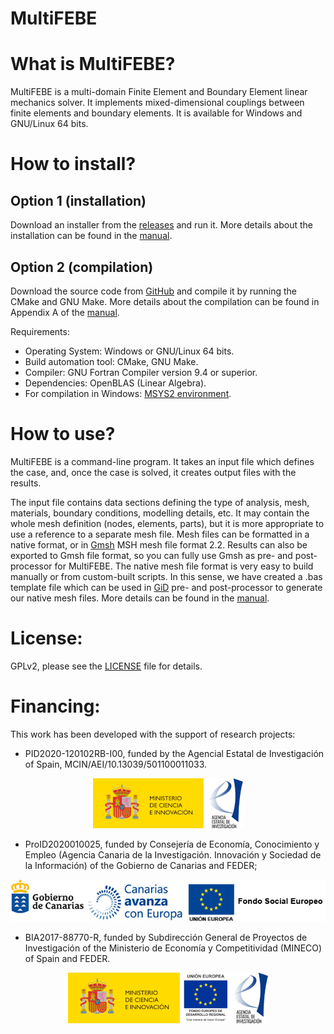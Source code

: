 # MultiFEBE

What is MultiFEBE?
==================

MultiFEBE is a multi-domain Finite Element and Boundary Element linear mechanics solver. It implements mixed-dimensional couplings between finite elements and boundary elements. It is available for Windows and GNU/Linux 64 bits.

How to install?
===============

## Option 1 (installation)
Download an installer from the [releases](https://github.com/mmc-siani-es/MultiFEBE/releases) and run it. 
More details about the installation can be found in the [manual](https://github.com/mmc-siani-es/MultiFEBE/blob/main/docs/manual.pdf).

## Option 2 (compilation)
Download the source code from [GitHub](https://github.com/mmc-siani-es/MultiFEBE) and compile it by running the CMake and GNU Make. 
More details about the compilation can be found in Appendix A of the [manual](https://github.com/mmc-siani-es/MultiFEBE/blob/main/docs/manual.pdf).

Requirements:

  * Operating System: Windows or GNU/Linux 64 bits.
  * Build automation tool: CMake, GNU Make.
  * Compiler: GNU Fortran Compiler version 9.4 or superior.
  * Dependencies: OpenBLAS (Linear Algebra).
  * For compilation in Windows: [MSYS2 environment](https://www.msys2.org).

How to use?
===========

MultiFEBE is a command-line program. It takes an input file which defines the case, and, once the case is solved, it creates output files with the results. 

The input file contains data sections defining the type of analysis, mesh, materials, boundary conditions, modelling details, etc. 
It may contain the whole mesh definition (nodes, elements, parts), but it is more appropriate to use a reference to a separate mesh file.
Mesh files can be formatted in a native format, or in [Gmsh](https://gmsh.info) MSH mesh file format 2.2. Results can also be exported to Gmsh file format, so you can fully use Gmsh as pre- and post-processor for MultiFEBE. 
The native mesh file format is very easy to build manually or from custom-built scripts. In this sense, we have created a .bas template file which can be used in [GiD](https://www.gidsimulation.com/) pre- and post-processor to generate our native mesh files.
More details can be found in the [manual](https://github.com/mmc-siani-es/MultiFEBE/blob/main/docs/manual.pdf).

License:
========

GPLv2, please see the [LICENSE](https://github.com/mmc-siani-es/MultiFEBE/blob/main/LICENSE) file for details.

Financing:
========

This work has been developed with the support of research projects:

  * PID2020-120102RB-I00, funded by the Agencial Estatal de Investigación of Spain, MCIN/AEI/10.13039/501100011033.

  <p align="center">
    <img src="docs/img/miciinn-aei.png">
  </p>  

  * ProID2020010025, funded by Consejerı́a de Economı́a, Conocimiento y Empleo (Agencia Canaria de la Investigación. Innovación y Sociedad de la Información) of the Gobierno de Canarias and FEDER;

  <p align="center">
    <img src="docs/img/gobcan-fse.png">
  </p>

  * BIA2017-88770-R, funded by Subdirección General de Proyectos de Investigación of the Ministerio de Economı́a y Competitividad (MINECO) of Spain and FEDER.
  
  <p align="center">
    <img src="docs/img/miciinn-feder-aei.png">
  </p> 

